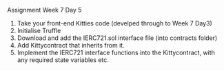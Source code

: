 
Assignment Week 7 Day 5

1. Take your front-end Kitties code (develped through to Week 7 Day3)
2. Initialise Truffle
3. Download and add the IERC721.sol interface file (into contracts folder)
4. Add Kittycontract that inherits from it.
5. Implement the IERC721 interface functions into the Kittycontract, with any required state variables etc.





